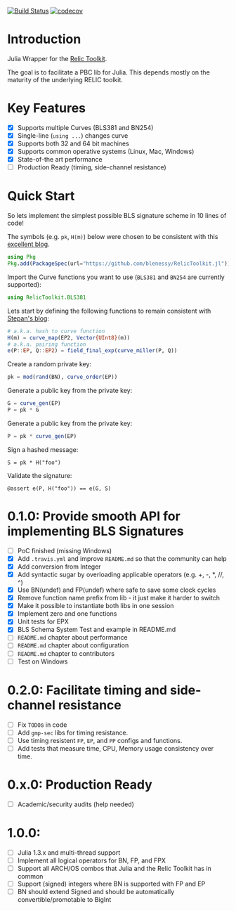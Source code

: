 [![Build Status](https://travis-ci.com/blenessy/RelicToolkit.jl.svg?branch=master)](https://travis-ci.com/blenessy/RelicToolkit.jl)
[![codecov](https://codecov.io/gh/blenessy/RelicToolkit.jl/branch/master/graph/badge.svg)](https://codecov.io/gh/blenessy/RelicToolkit.jl)

# Introduction

Julia Wrapper for the [Relic Toolkit](https://github.com/relic-toolkit/relic).

The goal is to facilitate a PBC lib for Julia.
This depends mostly on the maturity of the underlying RELIC toolkit.

# Key Features

- [x] Supports multiple Curves (BLS381 and BN254)
- [x] Single-line (`using ...`) changes curve
- [x] Supports both 32 and 64 bit machines
- [x] Supports common operative systems (Linux, Mac, Windows)
- [x] State-of-the art performance
- [ ] Production Ready (timing, side-channel resistance)

# Quick Start

So lets implement the simplest possible BLS signature scheme in 10 lines of code!

The symbols (e.g. `pk`, `H(m)`) below were chosen to be consistent with this [excellent blog](https://medium.com/cryptoadvance/bls-signatures-better-than-schnorr-5a7fe30ea716).

```julia
using Pkg
Pkg.add(PackageSpec(url="https://github.com/blenessy/RelicToolkit.jl"))
```

Import the Curve functions you want to use (`BLS381` and `BN254` are currently supported):
```julia
using RelicToolkit.BLS381
```

Lets start by defining the following functions to remain consistent with [Stepan's blog](https://medium.com/cryptoadvance/bls-signatures-better-than-schnorr-5a7fe30ea716):
```julia
# a.k.a. hash to curve function
H(m) = curve_map(EP2, Vector{UInt8}(m))
# a.k.a. pairing function
e(P::EP, Q::EP2) = field_final_exp(curve_miller(P, Q))
```

Create a random private key:
```julia
pk = mod(rand(BN), curve_order(EP))
```

Generate a public key from the private key:
```julia
G = curve_gen(EP)
P = pk * G
```

Generate a public key from the private key:
```julia
P = pk * curve_gen(EP)
```

Sign a hashed message:
```
S = pk * H("foo")
```

Validate the signature:
```
@assert e(P, H("foo")) == e(G, S)
```

# 0.1.0: Provide smooth API for implementing BLS Signatures

- [ ] PoC finished (missing Windows)
- [x] Add `.travis.yml` and improve `README.md` so that the community can help
- [x] Add conversion from Integer
- [x] Add syntactic sugar by overloading applicable operators (e.g. +, -, *, //, ^)
- [x] Use BN(undef) and FP(undef) where safe to save some clock cycles
- [x] Remove function name prefix from lib - it just make it harder to switch
- [x] Make it possible to instantiate both libs in one session
- [x] Implement zero and one functions
- [x] Unit tests for EPX
- [x] BLS Schema System Test and example in README.md
- [ ] `README.md` chapter about performance
- [ ] `README.md` chapter about configuration
- [ ] `README.md` chapter to contributors
- [ ] Test on Windows

# 0.2.0: Facilitate timing and side-channel resistance

- [ ] Fix `TODO`s in code
- [ ] Add `gmp-sec` libs for timing resistance.
- [ ] Use timing resistent `FP`, `EP`, and `PP` configs and functions.
- [ ] Add tests that measure time, CPU, Memory usage consistency over time. 

# 0.x.0: Production Ready

- [ ] Academic/security audits (help needed)

# 1.0.0: 

- [ ] Julia 1.3.x and multi-thread support
- [ ] Implement all logical operators for BN, FP, and FPX
- [ ] Support all ARCH/OS combos that Julia and the Relic Toolkit has in common
- [ ] Support (signed) integers where BN is supported with FP and EP
- [ ] BN should extend Signed and should be automatically convertible/promotable to BigInt
